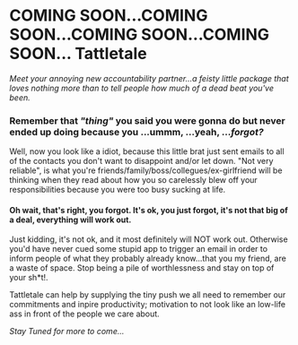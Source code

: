 COMING SOON...COMING SOON...COMING SOON...COMING SOON...
Tattletale
==========
<i>Meet your annoying new accountability partner...a feisty little package that loves nothing more than to tell people how much of a dead beat you've been.</i>

<h3>Remember that <i>"thing"</i> you said you were gonna do but never ended up doing because you ...ummm, ...yeah, ...<i>forgot?</i></h3>

<p>Well, now you look like a idiot, because this little brat just sent emails to all of the contacts you don't want to disappoint and/or let down. "Not very reliable", is what you're friends/family/boss/collegues/ex-girlfriend will be thinking when they read about how you so carelessly blew off your responsibilities because you were too busy sucking at life.</p>

<h4>Oh wait, that's right, you forgot. It's ok, you just forgot, it's not that big of a deal, everything will work out.</h4>

<p>Just kidding, it's not ok, and it most definitely will NOT work out. Otherwise you'd have never cued some stupid app to trigger an email in order to inform people of what they probably already know...that you my friend, are a waste of space. Stop being a pile of worthlessness and stay on top of your sh*t!.</p>

<p>Tattletale can help by supplying the tiny push we all need to remember our commitments and inpire productivity; motivation to not look like an low-life ass in front of the people we care about.</p>


<i>Stay Tuned for more to come...</i>